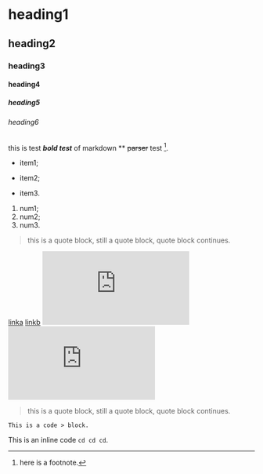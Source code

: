 # heading1
## heading2
### heading3
#### heading4
##### heading5
###### heading6

this is test _**bold test**_ of markdown ** ~~parser~~
test [^foot].

- item1;
+ item2;
* item3.

1. num1;
2. num2;
3. num3.

> this is a quote block,
still a quote block,
quote block continues.

[linka](http:shitshit.com)
[linkb][10]
![image1](http:toimagesite.com)
![image2][11]

> this is a quote block,
still a quote block,
quote block continues.

[10]:https:shitshit.com  "this is shit site"
[11]:https:urltoimage.com  "this is shit site"
[^foot]:here is a footnote.


```
This is a code > block.
```

This is an inline code `cd cd cd`.

